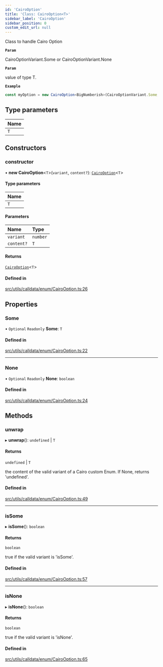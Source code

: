 ```yaml
---
id: 'CairoOption'
title: 'Class: CairoOption<T>'
sidebar_label: 'CairoOption'
sidebar_position: 0
custom_edit_url: null
---
```


Class to handle Cairo Option

**`Param`**

CairoOptionVariant.Some or CairoOptionVariant.None

**`Param`**

value of type T.

**`Example`**

```typescript
const myOption = new CairoOption<BigNumberish>(CairoOptionVariant.Some, '0x54dda8');
```

## Type parameters

| Name |
| :--- |
| `T`  |

## Constructors

### constructor

• **new CairoOption**<`T`\>(`variant`, `content?`): [`CairoOption`](CairoOption.md)<`T`\>

#### Type parameters

| Name |
| :--- |
| `T`  |

#### Parameters

| Name       | Type     |
| :--------- | :------- |
| `variant`  | `number` |
| `content?` | `T`      |

#### Returns

[`CairoOption`](CairoOption.md)<`T`\>

#### Defined in

[src/utils/calldata/enum/CairoOption.ts:26](https://github.com/starknet-io/starknet.js/blob/v7.6.2/src/utils/calldata/enum/CairoOption.ts#L26)

## Properties

### Some

• `Optional` `Readonly` **Some**: `T`

#### Defined in

[src/utils/calldata/enum/CairoOption.ts:22](https://github.com/starknet-io/starknet.js/blob/v7.6.2/src/utils/calldata/enum/CairoOption.ts#L22)

---

### None

• `Optional` `Readonly` **None**: `boolean`

#### Defined in

[src/utils/calldata/enum/CairoOption.ts:24](https://github.com/starknet-io/starknet.js/blob/v7.6.2/src/utils/calldata/enum/CairoOption.ts#L24)

## Methods

### unwrap

▸ **unwrap**(): `undefined` \| `T`

#### Returns

`undefined` \| `T`

the content of the valid variant of a Cairo custom Enum.
If None, returns 'undefined'.

#### Defined in

[src/utils/calldata/enum/CairoOption.ts:49](https://github.com/starknet-io/starknet.js/blob/v7.6.2/src/utils/calldata/enum/CairoOption.ts#L49)

---

### isSome

▸ **isSome**(): `boolean`

#### Returns

`boolean`

true if the valid variant is 'isSome'.

#### Defined in

[src/utils/calldata/enum/CairoOption.ts:57](https://github.com/starknet-io/starknet.js/blob/v7.6.2/src/utils/calldata/enum/CairoOption.ts#L57)

---

### isNone

▸ **isNone**(): `boolean`

#### Returns

`boolean`

true if the valid variant is 'isNone'.

#### Defined in

[src/utils/calldata/enum/CairoOption.ts:65](https://github.com/starknet-io/starknet.js/blob/v7.6.2/src/utils/calldata/enum/CairoOption.ts#L65)
